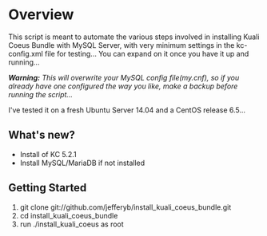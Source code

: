 # Overview

This script is meant to automate the various steps involved in installing Kuali Coeus Bundle with MySQL Server, with very minimum settings in the kc-config.xml file for testing... You can expand on it once you have it up and running...

**_Warning:_** _This will overwrite your MySQL config file(my.cnf), so if you already have one configured the way you like, make a backup before running the script..._

I've tested it on a fresh Ubuntu Server 14.04 and a CentOS release 6.5... 

## What's new?

* Install of KC 5.2.1
* Install MySQL/MariaDB if not installed

## Getting Started

1. git clone git://github.com/jefferyb/install_kuali_coeus_bundle.git
2. cd install_kuali_coeus_bundle
3. run ./install_kuali_coeus as root

